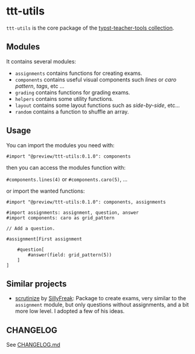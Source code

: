 # ttt-utils

`ttt-utils` is the core package of the [typst-teacher-tools collection](https://github.com/jomaway/typst-teacher-templates).

## Modules
It contains several modules:

- `assignments` contains functions for creating exams.
- `components` contains useful visual components such _lines_ or _caro pattern_, _tags_, etc ...
- `grading` contains functions for grading exams.
- `helpers` contains some utility functions.
- `layout` contains some layout functions such as _side-by-side_, etc...
- `random` contains a function to shuffle an array.


## Usage 

You can import the modules you need with:

```typst
#import "@preview/ttt-utils:0.1.0": components
```

then you can access the modules function with:

`#components.lines(4)` or `#components.caro(5)`, ...

or import the wanted functions:

```typst
#import "@preview/ttt-utils:0.1.0": components, assignments

#import assignments: assignment, question, answer
#import components: caro as grid_pattern

// Add a question.

#assignment[First assignment

    #question[
        #answer(field: grid_pattern(5))
    ]
]

```

## Similar projects

- [scrutinize](https://github.com/SillyFreak/typst-packages/tree/main/scrutinize) by [SillyFreak](https://github.com/SillyFreak): Package to create exams, very similar to the `assignment` module, but only questions without assignments, and a bit more low level. I adopted a few of his ideas.

## CHANGELOG 

See [CHANGELOG.md](../CHANGELOG.md)
